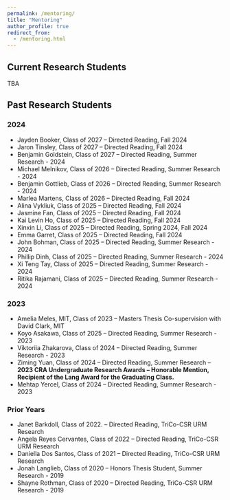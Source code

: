 ```yaml
---
permalink: /mentoring/
title: "Mentoring"
author_profile: true
redirect_from: 
  - /mentoring.html
---
```


## Current Research Students

TBA

<!--
<div class="tiles">
    <div class="tile-container">
        <div class="tile">
            <img src="/images/test.jpg" alt="Student 1">
            <p>Student 1</p>
        </div>
        <div class="tile">
            <img src="/images/test.jpg" alt="Student 2">
            <p>Student 2</p>
        </div>
        <div class="tile">
            <img src="/images/test.jpg" alt="Student 3">
            <p>Student 3</p>
        </div>
        <!-- Add more tiles as needed -->
<!--        
    </div>

    <style>
    .tile-container {
        display: flex;
        flex-wrap: wrap;
    }
    .tile {
        margin: 10px;
    }
    </style>
</div>
-->

## Past Research Students

### 2024

- Jayden Booker, Class of 2027 – Directed Reading, Fall 2024
- Jaron Tinsley, Class of 2027 – Directed Reading, Fall 2024
- Benjamin Goldstein, Class of 2027 – Directed Reading, Summer Research - 2024
- Michael Melnikov, Class of 2026 – Directed Reading, Summer Research - 2024
- Benjamin Gottlieb, Class of 2026 – Directed Reading, Summer Research - 2024
- Marlea Martens, Class of 2026 – Directed Reading, Fall 2024
- Alina Vykliuk, Class of 2025 – Directed Reading, Fall 2024
- Jasmine Fan, Class of 2025 – Directed Reading, Fall 2024
- Kai Levin Ho, Class of 2025 – Directed Reading, Fall 2024
- Xinxin Li, Class of 2025 – Directed Reading, Spring 2024, Fall 2024
- Emma Garret, Class of 2025 – Directed Reading, Fall 2024
- John Bohman, Class of 2025 – Directed Reading, Summer Research - 2024
- Phillip Dinh, Class of 2025 – Directed Reading, Summer Research - 2024
- Xi Teng Tay, Class of 2025 – Directed Reading, Summer Research - 2024
- Ritika Rajamani, Class of 2025 – Directed Reading, Summer Research - 2024

### 2023

- Amelia Meles, MIT, Class of 2023 – Masters Thesis Co-supervision with David Clark, MIT
- Koyo Asakawa, Class of 2025 – Directed Reading, Summer Research - 2023
- Viktoriia Zhakarova, Class of 2024 – Directed Reading, Summer Research - 2023
- Ziming Yuan, Class of 2024 – Directed Reading, Summer Research – **2023 CRA Undergraduate Research Awards – Honorable Mention, Recipient of the Lang Award for the Graduating Class.**
- Mehtap Yercel, Class of 2024 – Directed Reading, Summer Research - 2023

### Prior Years

- Janet Barkdoll, Class of 2022. – Directed Reading, TriCo-CSR URM Research
- Angela Reyes Cervantes, Class of 2022 – Directed Reading, TriCo-CSR URM Research
- Daniella Dos Santos, Class of 2021 – Directed Reading, TriCo-CSR URM Research
- Jonah Langlieb, Class of 2020 – Honors Thesis Student, Summer Research - 2019
- Shayne Rothman, Class of 2020 – Directed Reading, TriCo-CSR URM Research - 2019
<!-- Add more past students as needed -->